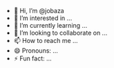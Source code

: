 - 👋 Hi, I’m @jobaza
- 👀 I’m interested in ...
- 🌱 I’m currently learning ...
- 💞️ I’m looking to collaborate on ...
- 📫 How to reach me ...
- 😄 Pronouns: ...
- ⚡ Fun fact: ...

<!---
jobaza/jobaza is a ✨ special ✨ repository because its `README.md` (this file) appears on your GitHub profile.
You can click the Preview link to take a look at your changes.
--->
